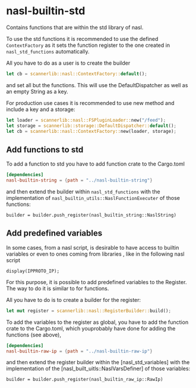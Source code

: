# nasl-builtin-std

Contains functions that are within the std library of nasl.

To use the std functions it is recommended to use the defined `ContextFactory` as it sets the function register to the one created in `nasl_std_functions` automatically.

All you have to do as a user is to create the builder

```rust
let cb = scannerlib::nasl::ContextFactory::default();
```

and set all but the functions. This will use the DefaultDispatcher as well as an empty String as a key.

For production use cases it is recommended to use new method and include a key and a storage:

```rust
let loader = scannerlib::nasl::FSPluginLoader::new("/feed");
let storage = scannerlib::storage::DefaultDispatcher::default();
let cb = scannerlib::nasl::ContextFactory::new(loader, storage);
```

## Add functions to std

To add a function to std you have to add function crate to the Cargo.toml

```toml
[dependencies]
nasl-builtin-string = {path = "../nasl-builtin-string"}
```

and then extend the builder within `nasl_std_functions` with the implementation of `nasl_builtin_utils::NaslFunctionExecuter` of those functions:

```text
builder = builder.push_register(nasl_builtin_string::NaslString)
```

## Add predefined variables

In some cases, from a nasl script, is desirable to have access to builtin variables or even to ones coming from libraries , like in the following nasl script

```text
display(IPPROTO_IP);
```
For this purpose, it is possible to add predefined variables to the Register. The way to do it is similar to for functions. 

All you have to do is to create a builder for the register:

```rust
let mut register = scannerlib::nasl::RegisterBuilder::build();
```

To add the variables to the register as global, you have to add the function crate to the Cargo.toml, which youprobably have done for adding the functions (see above),

```toml
[dependencies]
nasl-builtin-raw-ip = {path = "../nasl-builtin-raw-ip"}
```
and then extend the register builder within the [nasl_std_variables] with the implementation of the [nasl_built_uitls::NaslVarsDefiner] of those variables:

```text
builder = builder.push_register(nasl_builtin_raw_ip::RawIp)

```
